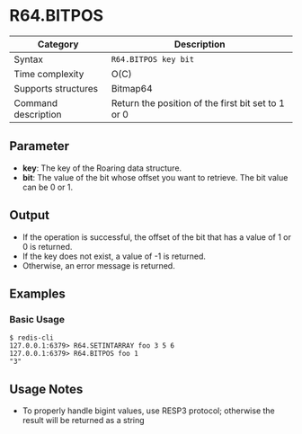 # R64.BITPOS

| Category            | Description                                        |
| ------------------- | -------------------------------------------------- |
| Syntax              | `R64.BITPOS key bit`                               |
| Time complexity     | O(C)                                               |
| Supports structures | Bitmap64                                           |
| Command description | Return the position of the first bit set to 1 or 0 |

## Parameter

- **key**: The key of the Roaring data structure.
- **bit**: The value of the bit whose offset you want to retrieve. The bit value can be 0 or 1.

## Output

- If the operation is successful, the offset of the bit that has a value of 1 or 0 is returned.
- If the key does not exist, a value of -1 is returned.
- Otherwise, an error message is returned.

## Examples

### Basic Usage

```
$ redis-cli
127.0.0.1:6379> R64.SETINTARRAY foo 3 5 6
127.0.0.1:6379> R64.BITPOS foo 1
"3"
```

## Usage Notes

- To properly handle bigint values, use RESP3 protocol; otherwise the result will be returned as a string
